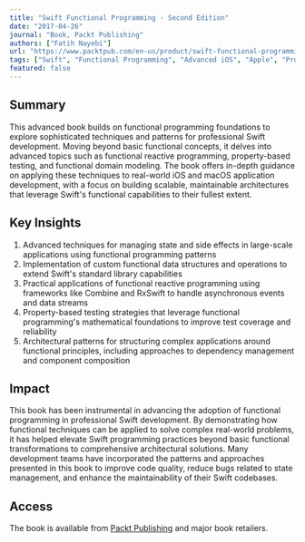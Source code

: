 ```yaml
---
title: "Swift Functional Programming - Second Edition"
date: "2017-04-26"
journal: "Book, Packt Publishing"
authors: ["Fatih Nayebi"]
url: "https://www.packtpub.com/en-us/product/swift-functional-programming-9781787283459"
tags: ["Swift", "Functional Programming", "Advanced iOS", "Apple", "Programming Languages", "Reactive Programming"]
featured: false
---
```


## Summary

This advanced book builds on functional programming foundations to explore sophisticated techniques and patterns for professional Swift development. Moving beyond basic functional concepts, it delves into advanced topics such as functional reactive programming, property-based testing, and functional domain modeling. The book offers in-depth guidance on applying these techniques to real-world iOS and macOS application development, with a focus on building scalable, maintainable architectures that leverage Swift's functional capabilities to their fullest extent.

## Key Insights

1. Advanced techniques for managing state and side effects in large-scale applications using functional programming patterns
2. Implementation of custom functional data structures and operations to extend Swift's standard library capabilities
3. Practical applications of functional reactive programming using frameworks like Combine and RxSwift to handle asynchronous events and data streams
4. Property-based testing strategies that leverage functional programming's mathematical foundations to improve test coverage and reliability
5. Architectural patterns for structuring complex applications around functional principles, including approaches to dependency management and component composition

## Impact

This book has been instrumental in advancing the adoption of functional programming in professional Swift development. By demonstrating how functional techniques can be applied to solve complex real-world problems, it has helped elevate Swift programming practices beyond basic functional transformations to comprehensive architectural solutions. Many development teams have incorporated the patterns and approaches presented in this book to improve code quality, reduce bugs related to state management, and enhance the maintainability of their Swift codebases.

## Access

The book is available from [Packt Publishing](https://www.packtpub.com/en-us/product/swift-functional-programming-9781787283459) and major book retailers. 